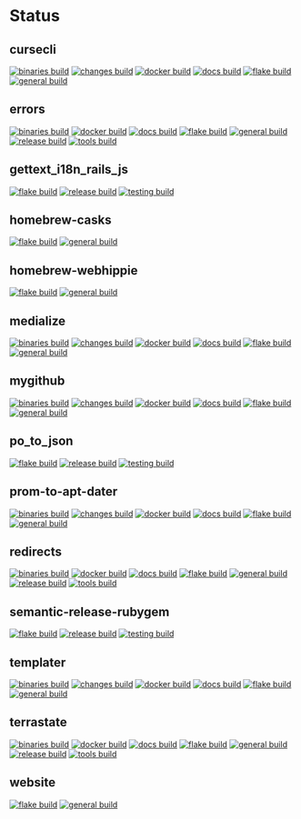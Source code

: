 # Status

## cursecli
[![binaries build](https://github.com/webhippie/cursecli/actions/workflows/binaries.yml/badge.svg)](https://github.com/webhippie/cursecli/actions/workflows/binaries.yml) [![changes build](https://github.com/webhippie/cursecli/actions/workflows/changes.yml/badge.svg)](https://github.com/webhippie/cursecli/actions/workflows/changes.yml) [![docker build](https://github.com/webhippie/cursecli/actions/workflows/docker.yml/badge.svg)](https://github.com/webhippie/cursecli/actions/workflows/docker.yml) [![docs build](https://github.com/webhippie/cursecli/actions/workflows/docs.yml/badge.svg)](https://github.com/webhippie/cursecli/actions/workflows/docs.yml) [![flake build](https://github.com/webhippie/cursecli/actions/workflows/flake.yml/badge.svg)](https://github.com/webhippie/cursecli/actions/workflows/flake.yml) [![general build](https://github.com/webhippie/cursecli/actions/workflows/general.yml/badge.svg)](https://github.com/webhippie/cursecli/actions/workflows/general.yml)

## errors
[![binaries build](https://github.com/webhippie/errors/actions/workflows/binaries.yml/badge.svg)](https://github.com/webhippie/errors/actions/workflows/binaries.yml) [![docker build](https://github.com/webhippie/errors/actions/workflows/docker.yml/badge.svg)](https://github.com/webhippie/errors/actions/workflows/docker.yml) [![docs build](https://github.com/webhippie/errors/actions/workflows/docs.yml/badge.svg)](https://github.com/webhippie/errors/actions/workflows/docs.yml) [![flake build](https://github.com/webhippie/errors/actions/workflows/flake.yml/badge.svg)](https://github.com/webhippie/errors/actions/workflows/flake.yml) [![general build](https://github.com/webhippie/errors/actions/workflows/general.yml/badge.svg)](https://github.com/webhippie/errors/actions/workflows/general.yml) [![release build](https://github.com/webhippie/errors/actions/workflows/release.yml/badge.svg)](https://github.com/webhippie/errors/actions/workflows/release.yml) [![tools build](https://github.com/webhippie/errors/actions/workflows/tools.yml/badge.svg)](https://github.com/webhippie/errors/actions/workflows/tools.yml)

## gettext_i18n_rails_js
[![flake build](https://github.com/webhippie/gettext_i18n_rails_js/actions/workflows/flake.yml/badge.svg)](https://github.com/webhippie/gettext_i18n_rails_js/actions/workflows/flake.yml) [![release build](https://github.com/webhippie/gettext_i18n_rails_js/actions/workflows/release.yml/badge.svg)](https://github.com/webhippie/gettext_i18n_rails_js/actions/workflows/release.yml) [![testing build](https://github.com/webhippie/gettext_i18n_rails_js/actions/workflows/testing.yml/badge.svg)](https://github.com/webhippie/gettext_i18n_rails_js/actions/workflows/testing.yml)

## homebrew-casks
[![flake build](https://github.com/webhippie/homebrew-casks/actions/workflows/flake.yml/badge.svg)](https://github.com/webhippie/homebrew-casks/actions/workflows/flake.yml) [![general build](https://github.com/webhippie/homebrew-casks/actions/workflows/general.yml/badge.svg)](https://github.com/webhippie/homebrew-casks/actions/workflows/general.yml)

## homebrew-webhippie
[![flake build](https://github.com/webhippie/homebrew-webhippie/actions/workflows/flake.yml/badge.svg)](https://github.com/webhippie/homebrew-webhippie/actions/workflows/flake.yml) [![general build](https://github.com/webhippie/homebrew-webhippie/actions/workflows/general.yml/badge.svg)](https://github.com/webhippie/homebrew-webhippie/actions/workflows/general.yml)

## medialize
[![binaries build](https://github.com/webhippie/medialize/actions/workflows/binaries.yml/badge.svg)](https://github.com/webhippie/medialize/actions/workflows/binaries.yml) [![changes build](https://github.com/webhippie/medialize/actions/workflows/changes.yml/badge.svg)](https://github.com/webhippie/medialize/actions/workflows/changes.yml) [![docker build](https://github.com/webhippie/medialize/actions/workflows/docker.yml/badge.svg)](https://github.com/webhippie/medialize/actions/workflows/docker.yml) [![docs build](https://github.com/webhippie/medialize/actions/workflows/docs.yml/badge.svg)](https://github.com/webhippie/medialize/actions/workflows/docs.yml) [![flake build](https://github.com/webhippie/medialize/actions/workflows/flake.yml/badge.svg)](https://github.com/webhippie/medialize/actions/workflows/flake.yml) [![general build](https://github.com/webhippie/medialize/actions/workflows/general.yml/badge.svg)](https://github.com/webhippie/medialize/actions/workflows/general.yml)

## mygithub
[![binaries build](https://github.com/webhippie/mygithub/actions/workflows/binaries.yml/badge.svg)](https://github.com/webhippie/mygithub/actions/workflows/binaries.yml) [![changes build](https://github.com/webhippie/mygithub/actions/workflows/changes.yml/badge.svg)](https://github.com/webhippie/mygithub/actions/workflows/changes.yml) [![docker build](https://github.com/webhippie/mygithub/actions/workflows/docker.yml/badge.svg)](https://github.com/webhippie/mygithub/actions/workflows/docker.yml) [![docs build](https://github.com/webhippie/mygithub/actions/workflows/docs.yml/badge.svg)](https://github.com/webhippie/mygithub/actions/workflows/docs.yml) [![flake build](https://github.com/webhippie/mygithub/actions/workflows/flake.yml/badge.svg)](https://github.com/webhippie/mygithub/actions/workflows/flake.yml) [![general build](https://github.com/webhippie/mygithub/actions/workflows/general.yml/badge.svg)](https://github.com/webhippie/mygithub/actions/workflows/general.yml)

## po_to_json
[![flake build](https://github.com/webhippie/po_to_json/actions/workflows/flake.yml/badge.svg)](https://github.com/webhippie/po_to_json/actions/workflows/flake.yml) [![release build](https://github.com/webhippie/po_to_json/actions/workflows/release.yml/badge.svg)](https://github.com/webhippie/po_to_json/actions/workflows/release.yml) [![testing build](https://github.com/webhippie/po_to_json/actions/workflows/testing.yml/badge.svg)](https://github.com/webhippie/po_to_json/actions/workflows/testing.yml)

## prom-to-apt-dater
[![binaries build](https://github.com/webhippie/prom-to-apt-dater/actions/workflows/binaries.yml/badge.svg)](https://github.com/webhippie/prom-to-apt-dater/actions/workflows/binaries.yml) [![changes build](https://github.com/webhippie/prom-to-apt-dater/actions/workflows/changes.yml/badge.svg)](https://github.com/webhippie/prom-to-apt-dater/actions/workflows/changes.yml) [![docker build](https://github.com/webhippie/prom-to-apt-dater/actions/workflows/docker.yml/badge.svg)](https://github.com/webhippie/prom-to-apt-dater/actions/workflows/docker.yml) [![docs build](https://github.com/webhippie/prom-to-apt-dater/actions/workflows/docs.yml/badge.svg)](https://github.com/webhippie/prom-to-apt-dater/actions/workflows/docs.yml) [![flake build](https://github.com/webhippie/prom-to-apt-dater/actions/workflows/flake.yml/badge.svg)](https://github.com/webhippie/prom-to-apt-dater/actions/workflows/flake.yml) [![general build](https://github.com/webhippie/prom-to-apt-dater/actions/workflows/general.yml/badge.svg)](https://github.com/webhippie/prom-to-apt-dater/actions/workflows/general.yml)

## redirects
[![binaries build](https://github.com/webhippie/redirects/actions/workflows/binaries.yml/badge.svg)](https://github.com/webhippie/redirects/actions/workflows/binaries.yml) [![docker build](https://github.com/webhippie/redirects/actions/workflows/docker.yml/badge.svg)](https://github.com/webhippie/redirects/actions/workflows/docker.yml) [![docs build](https://github.com/webhippie/redirects/actions/workflows/docs.yml/badge.svg)](https://github.com/webhippie/redirects/actions/workflows/docs.yml) [![flake build](https://github.com/webhippie/redirects/actions/workflows/flake.yml/badge.svg)](https://github.com/webhippie/redirects/actions/workflows/flake.yml) [![general build](https://github.com/webhippie/redirects/actions/workflows/general.yml/badge.svg)](https://github.com/webhippie/redirects/actions/workflows/general.yml) [![release build](https://github.com/webhippie/redirects/actions/workflows/release.yml/badge.svg)](https://github.com/webhippie/redirects/actions/workflows/release.yml) [![tools build](https://github.com/webhippie/redirects/actions/workflows/tools.yml/badge.svg)](https://github.com/webhippie/redirects/actions/workflows/tools.yml)

## semantic-release-rubygem
[![flake build](https://github.com/webhippie/semantic-release-rubygem/actions/workflows/flake.yml/badge.svg)](https://github.com/webhippie/semantic-release-rubygem/actions/workflows/flake.yml) [![release build](https://github.com/webhippie/semantic-release-rubygem/actions/workflows/release.yml/badge.svg)](https://github.com/webhippie/semantic-release-rubygem/actions/workflows/release.yml) [![testing build](https://github.com/webhippie/semantic-release-rubygem/actions/workflows/testing.yml/badge.svg)](https://github.com/webhippie/semantic-release-rubygem/actions/workflows/testing.yml)

## templater
[![binaries build](https://github.com/webhippie/templater/actions/workflows/binaries.yml/badge.svg)](https://github.com/webhippie/templater/actions/workflows/binaries.yml) [![changes build](https://github.com/webhippie/templater/actions/workflows/changes.yml/badge.svg)](https://github.com/webhippie/templater/actions/workflows/changes.yml) [![docker build](https://github.com/webhippie/templater/actions/workflows/docker.yml/badge.svg)](https://github.com/webhippie/templater/actions/workflows/docker.yml) [![docs build](https://github.com/webhippie/templater/actions/workflows/docs.yml/badge.svg)](https://github.com/webhippie/templater/actions/workflows/docs.yml) [![flake build](https://github.com/webhippie/templater/actions/workflows/flake.yml/badge.svg)](https://github.com/webhippie/templater/actions/workflows/flake.yml) [![general build](https://github.com/webhippie/templater/actions/workflows/general.yml/badge.svg)](https://github.com/webhippie/templater/actions/workflows/general.yml)

## terrastate
[![binaries build](https://github.com/webhippie/terrastate/actions/workflows/binaries.yml/badge.svg)](https://github.com/webhippie/terrastate/actions/workflows/binaries.yml) [![docker build](https://github.com/webhippie/terrastate/actions/workflows/docker.yml/badge.svg)](https://github.com/webhippie/terrastate/actions/workflows/docker.yml) [![docs build](https://github.com/webhippie/terrastate/actions/workflows/docs.yml/badge.svg)](https://github.com/webhippie/terrastate/actions/workflows/docs.yml) [![flake build](https://github.com/webhippie/terrastate/actions/workflows/flake.yml/badge.svg)](https://github.com/webhippie/terrastate/actions/workflows/flake.yml) [![general build](https://github.com/webhippie/terrastate/actions/workflows/general.yml/badge.svg)](https://github.com/webhippie/terrastate/actions/workflows/general.yml) [![release build](https://github.com/webhippie/terrastate/actions/workflows/release.yml/badge.svg)](https://github.com/webhippie/terrastate/actions/workflows/release.yml) [![tools build](https://github.com/webhippie/terrastate/actions/workflows/tools.yml/badge.svg)](https://github.com/webhippie/terrastate/actions/workflows/tools.yml)

## website
[![flake build](https://github.com/webhippie/website/actions/workflows/flake.yml/badge.svg)](https://github.com/webhippie/website/actions/workflows/flake.yml) [![general build](https://github.com/webhippie/website/actions/workflows/general.yml/badge.svg)](https://github.com/webhippie/website/actions/workflows/general.yml)

